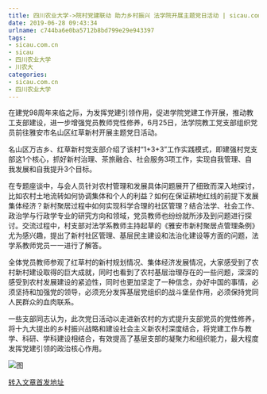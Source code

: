 ```yaml
---
title: 四川农业大学->院村党建联动 助力乡村振兴 法学院开展主题党日活动 | sicau.com.cn
date: 2019-06-28 09:43:34
urlname: c744ba6e0ba5712b8bd799e29e943397
tags: 
- sicau.com.cn
- sicau
- 四川农业大学
- 川农大
categories:
- sicau.com.cn
- 四川农业大学
---
```



在建党98周年来临之际，为发挥党建引领作用，促进学院党建工作开展，推动教工支部建设，进一步增强党员教师党性修养，6月25日，法学院教工党支部组织党员前往雅安市名山区红草新村开展主题党日活动。

名山区万古乡、红草新村党支部介绍了该村“1+3+3”工作实践模式，即建强村党支部这1个核心，抓好新村治理、茶旅融合、社会服务3项工作，实现自我管理、自我发展和自我提升3个目标。

在专题座谈中，与会人员针对农村管理和发展具体问题展开了细致而深入地探讨，比如农村土地流转如何协调集体和个人的利益？如何在保证耕地红线的前提下发展集体经济？新村聚居过程中如何实现科学合理的社区管理？结合法学、社会工作、政治学与行政学专业的研究方向和领域，党员教师也纷纷就所涉及到问题进行探讨。交流过程中，村支部对法学系教师主持起草的《雅安市新村聚居点管理条例》尤为感兴趣，提出了新村社区管理、基层民主建设和法治化建设等方面的问题，法学系教师党员一一进行了解答。

全体党员教师参观了红草村的新村规划情况、集体经济发展情况，大家感受到了农村新村建设取得的巨大成就，同时也看到了农村基层治理存在的一些问题，深深的感受到农村发展建设的紧迫性，同时也更加坚定了一种信念，办好中国的事情，必须坚持和加强党的领导，必须充分发挥基层党组织的战斗堡垒作用，必须保持党同人民群众的血肉联系。

一些支部同志认为，此次党日活动以走进新农村的方式提升支部党员的党性修养，将十九大提出的乡村振兴战略和建设社会主义新农村深度结合，将党建工作与教学、科研、学科建设相结合，有效提高了基层支部的凝聚力和组织能力，最大程度发挥党建引领的政治核心作用。



![图](https://news.sicau.edu.cn/__local/8/43/97/F0CCE9EF8C3111E753C3A903268_D1743DB0_1AFB7.jpg)

[转入文章首发地址](https://news.sicau.edu.cn/info/1078/52333.htm)